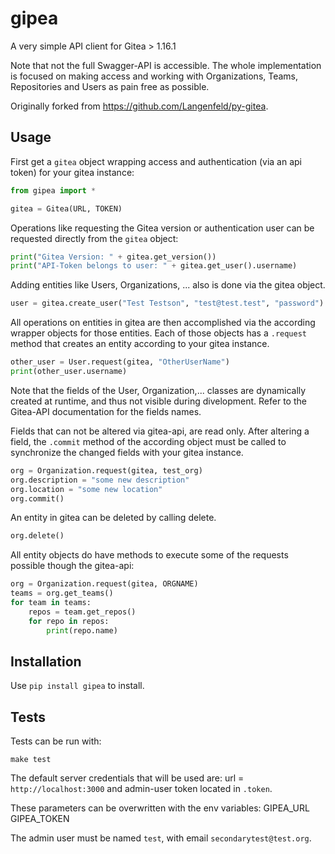 # gipea

A very simple API client for Gitea > 1.16.1

Note that not the full Swagger-API is accessible. The whole implementation is focused
on making access and working with Organizations, Teams, Repositories and Users as pain
free as possible.

Originally forked from https://github.com/Langenfeld/py-gitea.

## Usage

First get a `gitea` object wrapping access and authentication (via an api token) for your gitea instance:

```python
from gipea import *

gitea = Gitea(URL, TOKEN)
```

Operations like requesting the Gitea version or authentication user can be requested directly from the `gitea` object:

```python
print("Gitea Version: " + gitea.get_version())
print("API-Token belongs to user: " + gitea.get_user().username)
```

Adding entities like Users, Organizations, ... also is done via the gitea object.

```python
user = gitea.create_user("Test Testson", "test@test.test", "password")
```

All operations on entities in gitea are then accomplished via the according wrapper objects for those entities.
Each of those objects has a `.request` method that creates an entity according to your gitea instance.

```python
other_user = User.request(gitea, "OtherUserName")
print(other_user.username)
```

Note that the fields of the User, Organization,... classes are dynamically created at runtime, and thus not visible
during divelopment. Refer to the Gitea-API documentation for the fields names.

Fields that can not be altered via gitea-api, are read only. After altering a field, the `.commit` method of the
according object must be called to synchronize the changed fields with your gitea instance.

```python
org = Organization.request(gitea, test_org)
org.description = "some new description"
org.location = "some new location"
org.commit()
```

An entity in gitea can be deleted by calling delete.

```python
org.delete()
```

All entity objects do have methods to execute some of the requests possible though the gitea-api:

```python
org = Organization.request(gitea, ORGNAME)
teams = org.get_teams()
for team in teams:
    repos = team.get_repos()
    for repo in repos:
        print(repo.name)
```

## Installation

Use ``pip install gipea`` to install.

## Tests

Tests can be run with:

```make test```

The default server credentials that will be used are:
url = `http://localhost:3000` and admin-user token located in `.token`.

These parameters can be overwritten with the env variables:
GIPEA_URL
GIPEA_TOKEN

The admin user must be named ``test``, with email ``secondarytest@test.org``.
